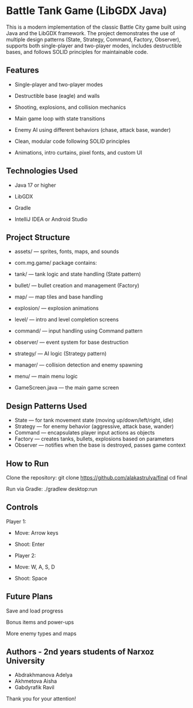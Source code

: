# Battle Tank Game (LibGDX Java)
This is a modern implementation of the classic Battle City game built using Java and the LibGDX framework. The project demonstrates the use of multiple design patterns (State, Strategy, Command, Factory, Observer), supports both single-player and two-player modes, includes destructible bases, and follows SOLID principles for maintainable code.

## Features
- Single-player and two-player modes

- Destructible base (eagle) and walls

- Shooting, explosions, and collision mechanics

- Main game loop with state transitions

- Enemy AI using different behaviors (chase, attack base, wander)

- Clean, modular code following SOLID principles

- Animations, intro curtains, pixel fonts, and custom UI

## Technologies Used
- Java 17 or higher

- LibGDX

- Gradle

- IntelliJ IDEA or Android Studio

## Project Structure
- assets/ — sprites, fonts, maps, and sounds
- com.mg.game/ package contains:

- tank/ — tank logic and state handling (State pattern)

- bullet/ — bullet creation and management (Factory)

- map/ — map tiles and base handling

- explosion/ — explosion animations

- level/ — intro and level completion screens

- command/ — input handling using Command pattern

- observer/ — event system for base destruction

- strategy/ — AI logic (Strategy pattern)

- manager/ — collision detection and enemy spawning

- menu/ — main menu logic

- GameScreen.java — the main game screen

## Design Patterns Used
- State — for tank movement state (moving up/down/left/right, idle)
- Strategy — for enemy behavior (aggressive, attack base, wander)
- Command — encapsulates player input actions as objects
- Factory — creates tanks, bullets, explosions based on parameters
- Observer — notifies when the base is destroyed, passes game context

## How to Run
Clone the repository:
git clone https://github.com/alakastrulya/final
cd final

Run via Gradle:
./gradlew desktop:run

## Controls
Player 1:

- Move: Arrow keys

- Shoot: Enter

- Player 2:

- Move: W, A, S, D

- Shoot: Space

## Future Plans

Save and load progress

Bonus items and power-ups

More enemy types and maps

## Authors - 2nd years students of Narxoz University
- Abdrakhmanova Adelya
- Akhmetova Aisha
- Gabdyrafik Ravil

Thank you for your attention! 
